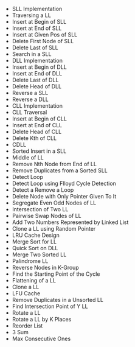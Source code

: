 - SLL Implementation
- Traversing a LL
- Insert at Begin of SLL
- Insert at End of SLL
- Insert at Given Pos of SLL
- Delete First Node of SLL
- Delete Last of SLL
- Search in a SLL
- DLL Implementation
- Insert at Begin of DLL
- Insert at End of DLL
- Delete Last of DLL
- Delete Head of DLL
- Reverse a SLL
- Reverse a DLL
- CLL Implementation
- CLL Traversal
- Insert at Begin of CLL
- Insert at End of CLL
- Delete Head of CLL
- Delete Kth of CLL
- CDLL
- Sorted Insert in a SLL
- Middle of LL
- Remove Nth Node from End of LL
- Remove Duplicates from a Sorted SLL
- Detect Loop
- Detect Loop using Flloyd Cycle Detection
- Detect a Remove a Loop
- Delete Node with Only Pointer Given To It
- Segregate Even Odd Nodes of LL
- Intersection of Two LL
- Pairwise Swap Nodes of LL
- Add Two Numbers Represented by Linked List
- Clone a LL using Random Pointer
- LRU Cache Design
- Merge Sort for LL
- Quick Sort on DLL
- Merge Two Sorted LL
- Palindrome LL
- Reverse Nodes in K-Group
- Find the Starting Point of the Cycle
- Flattening of a LL
- Clone a LL
- LFU Cache
- Remove Duplicates in a Unsorted LL
- Find Intersection Point of Y LL
- Rotate a LL
- Rotate a LL by K Places
- Reorder List
- 3 Sum
- Max Consecutive Ones
